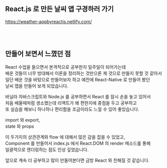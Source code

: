 ## React.js 로 만든 날씨 앱 구경하러 가기

https://weather-appbyreactjs.netlify.com/

<br>
<br>

## 만들어 보면서 느꼈던 점

React 수업을 들으면서 본격적으로 공부한지 일주일이 되어가는데<br>
배운 것들이 너무 방대해서 이론을 정리하는 것만으론 제 것으로 만들지 못할 것 같아서<br>
일단 배운 것을 바탕으로 만들어보자 하고 예전에 React-Native 로 만들어 봤던<br>
날씨 앱을 만들어 보게 되었습니다.<br>

바닐라 자바스크립트와 Node.js 를 공부하면서 React 를 잠시 손을 놓고 있어서<br>
처음 배울때처럼 생소했는데 리액트가 왜 편한지에 중점을 두고 공부하고<br>
또 실습을 해보니 하나하나 편리함을 조금이라도 느낄 수 있어 좋았습니다.<br>

import 와 export,<br>
state 와 props<br>

이 두가지의 상관관계와 flow 에 대해서 많은 감을 잡을 수 있었고,<br>
Component 를 만들어서 index.js 에서 React.DOM 의 render 메소드를 통해<br>
일괄적으로 렌더링하는 점도 인상 깊었습니다.<br>

앞으로 계속 더 공부하고 많이 만들어본다면 금방 React 와 친해질 것 같습니다.<br>

<br>
